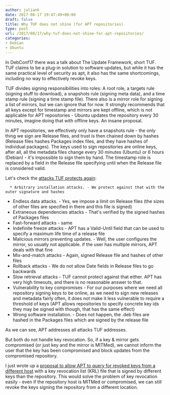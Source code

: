 ```yaml
---
author: juliank
date: 2017-08-17 19:47:49+00:00
draft: false
title: Why TUF does not shine (for APT repositories)
type: post
url: /2017/08/17/why-tuf-does-not-shine-for-apt-repositories/
categories:
- Debian
- Ubuntu
---
```


In DebConf17 there was a talk about The Update Framework, short TUF. TUF claims to be a plug-in solution to software updates, but while it has the same practical level of security as apt, it also has the same shortcomings, including no way to effectively revoke keys.

TUF divides signing responsibilities into roles: A root role, a targets rule (signing stuff to download), a snapshots rule (signing meta data), and a time stamp rule (signing a time stamp file). There also is a mirror role for signing a list of mirrors, but we can ignore that for now. It strongly recommends that all keys except for timestamp and mirrors are kept offline, which is not applicable for APT repositories - Ubuntu updates the repository every 30 minutes, imagine doing that with offline keys. An insane proposal.

In APT repositories, we effectively only have a snapshots rule - the only thing we sign are Release files, and trust is then chained down by hashes (Release files hashes Packages index files, and they have hashes of individual packages). The keys used to sign repositories are online keys, after all, all the metadata files change every 30 minutes (Ubuntu) or 6 hours (Debian) - it's impossible to sign them by hand. The timestamp role is replaced by a field in the Release file specifying until when the Release file is considered valid.

Let's check the [attacks TUF protects again](https://github.com/theupdateframework/tuf/blob/develop/docs/tuf-spec.md#1-introduction):




	  * Arbitrary installation attacks. - We protect against that with the outer signature and hashes
  * Endless data attacks. - Yes, we impose a limit on Release files (the sizes of other files are specified in there and this file is signed)
  * Extraneous dependencies attacks - That's verified by the signed hashes of Packages files
  * Fast-forward attacks - same
  * Indefinite freeze attacks - APT has a Valid-Until field that can be used to specify a maximum life time of a release file
  * Malicious mirrors preventing updates. - Well, the user configures the mirror, so usually not applicable. if the user has multiple mirrors, APT deals with that fine
  * Mix-and-match attacks - Again, signed Release file and hashes of other files
  * Rollback attacks - We do not allow Date fields in Release files to go backwards
  * Slow retrieval attacks - TUF cannot protect against that either. APT has very high timeouts, and there is no reasonable answer to that.
  * Vulnerability to key compromises - For our purposes where we need all repository signing keys to be online, as we need to sign new releases and metadata fairly often, it does not make it less vulnerable to require a threshold of keys (APT allows repositories to specify concrete key ids they may be signed with though, that has the same effect)
  * Wrong software installation. - Does not happen, the .deb files are hashed in the Packages files which are signed by the release file


As we can see, APT addresses all attacks TUF addresses.

But both do not handle key revocation. So, if a key & mirror gets compromised (or just key and the mirror is MITMed), we cannot inform the user that the key has been compromised and block updates from the compromised repository.

I just wrote up a [proposal to allow APT to query for revoked keys from a different host](https://lists.debian.org/deity/2017/08/msg00067.html) with a key revocation list (KRL) file that is signed by different keys than the repository. This would solve the problem of key revocation easily - even if the repository host is MITMed or compromised, we can still revoke the keys signing the repository from a different location.


